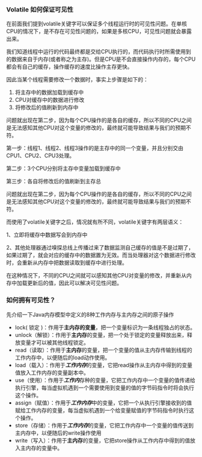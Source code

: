 ### Volatile 如何保证可见性

在前面我们提到volatile关键字可以保证多个线程运行时的可见性问题。在单核CPU的情况下，是不存在可见性问题的，如果是多核CPU，可见性问题就会暴露出来。

我们知道线程中运行的代码最终都是交给CPU执行的，而代码执行时所需使用到的数据来自于内存(或者称之为主存)。但是CPU是不会直接操作内存的，每个CPU都会有自己的缓存，操作缓存的速度比操作主存更快。

因此当某个线程需要修改一个数据时，事实上步骤是如下的：

1. 将主存中的数据加载到缓存中
2. CPU对缓存中的数据进行修改
3. 将修改后的值刷新到内存中

问题就出现在第二步，因为每个CPU操作的是各自的缓存，所以不同的CPU之间是无法感知其他CPU对这个变量的修改的，最终就可能导致结果与我们的预期不符。



第一步：线程1、线程2、线程3操作的是主存中的同一个变量，并且分别交由CPU1、CPU2、CPU3处理。

第二步：3个CPU分别将主存中变量加载到缓存中

第三步：各自将修改后的值刷新到主存总

问题就出现在第二步，因为每个CPU操作的是各自的缓存，所以不同的CPU之间是无法感知其他CPU对这个变量的修改的，最终就可能导致结果与我们的预期不符。

而使用了volatile关键字之后，情况就有所不同，volatile关键字有两层语义：

1、立即将缓存中数据写会到内存中

2、其他处理器通过嗅探总线上传播过来了数据监测自己缓存的值是不是过期了，如果过期了，就会对应的缓存中的数据置为无效。而当处理器对这个数据进行修改时，会重新从内存中把数据读取到缓存中进行处理。

在这种情况下，不同的CPU之间就可以感知其他CPU对变量的修改，并重新从内存中加载更新后的值，因此可以解决可见性问题。

### 如何拥有可见性？

先介绍一下Java内存模型中定义的8种工作内存与主内存之间的原子操作

- lock( 锁定 )：作用于**主内存的变量**，把一个变量标识为一条线程独占的状态。
- unlock（解锁）：作用于**主内存**的变量，把一个处于锁定的变量释放出来，释放变量才可以被其他线程锁定。
- read（读取）：作用于**主内存**的变量，把一个变量的值从主内存传输到线程的工作内存中，以便随后的load动作使用。
- load（载入）：作用于***工作内存***的变量，它把read操作从主内存中得到的变量值放入工作内存的变量副本中。
- use（使用）：作用于***工作内***存种的变量，它把工作内存中一个变量的值传递给执行引擎，每当虚拟机遇到一个需要使用到变量的值的字节码指令时将会执行这个操作。
- assign（赋值）：作用于***工作内存***中的变量，它把一个从执行引擎接收到的值赋给工作内存的变量，每当虚拟机遇到一个给变量赋值的字节码指令时执行这个操作。
- store（存储）：作用于***工作内存***的变量，它把工作内存中一个变量的值传送到主内存中，以便随后的write操作使用
- write（写入）：作用于**主内存**的变量，它把store操作从工作内存中得到的值放入主内存的变量中。

